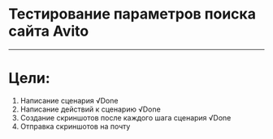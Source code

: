 # Тестирование параметров поиска сайта Avito
____________________________________________
# Цели:
1. Написание сценария √Done
2. Написание действий к сценарию √Done
3. Создание скриншотов после каждого шага сценария √Done
4. Отправка скриншотов на почту
